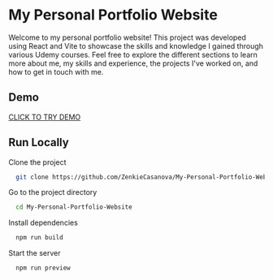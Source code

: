 
# My Personal Portfolio Website

Welcome to my personal portfolio website! This project was developed using React and Vite to showcase the skills and knowledge I gained through various Udemy courses. Feel free to explore the different sections to learn more about me, my skills and experience, the projects I've worked on, and how to get in touch with me.


## Demo

[CLICK TO TRY DEMO](http://markyaeron.pythonanywhere.com)




## Run Locally

Clone the project

```bash
  git clone https://github.com/ZenkieCasanova/My-Personal-Portfolio-Website.git
```

Go to the project directory

```bash
  cd My-Personal-Portfolio-Website
```

Install dependencies

```bash
  npm run build
```

Start the server

```bash
  npm run preview
```

